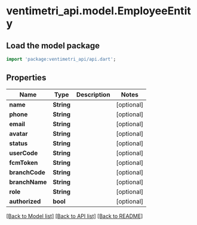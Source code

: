 # ventimetri_api.model.EmployeeEntity

## Load the model package
```dart
import 'package:ventimetri_api/api.dart';
```

## Properties
Name | Type | Description | Notes
------------ | ------------- | ------------- | -------------
**name** | **String** |  | [optional] 
**phone** | **String** |  | [optional] 
**email** | **String** |  | [optional] 
**avatar** | **String** |  | [optional] 
**status** | **String** |  | [optional] 
**userCode** | **String** |  | [optional] 
**fcmToken** | **String** |  | [optional] 
**branchCode** | **String** |  | [optional] 
**branchName** | **String** |  | [optional] 
**role** | **String** |  | [optional] 
**authorized** | **bool** |  | [optional] 

[[Back to Model list]](../README.md#documentation-for-models) [[Back to API list]](../README.md#documentation-for-api-endpoints) [[Back to README]](../README.md)


